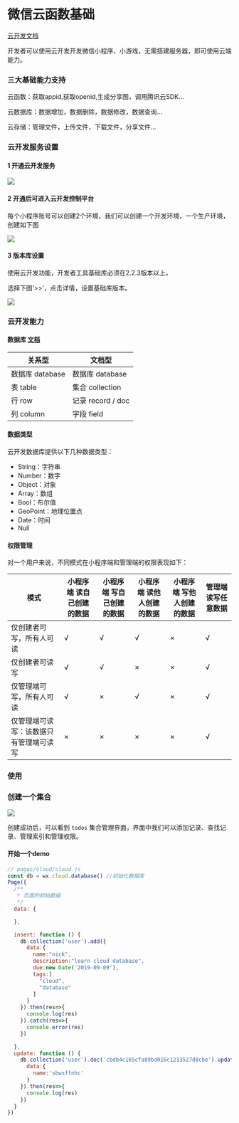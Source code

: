 # 微信云函数基础

[云开发文档](<https://developers.weixin.qq.com/miniprogram/dev/wxcloud/basis/getting-started.html> )

开发者可以使用云开发开发微信小程序、小游戏，无需搭建服务器，即可使用云端能力。



### 三大基础能力支持

云函数：获取appid,获取openid,生成分享图，调用腾讯云SDK...

云数据库：数据增加，数据删除，数据修改，数据查询...

云存储：管理文件，上传文件，下载文件，分享文件...



### 云开发服务设置

#### 1 开通云开发服务

![](https://user-gold-cdn.xitu.io/2019/6/7/16b321e7b77df0ab?w=478&h=167&f=png&s=18098)





#### 2 开通后可进入云开发控制平台

每个小程序账号可以创建2个环境，我们可以创建一个开发环境，一个生产环境，创建如下图

![](https://user-gold-cdn.xitu.io/2019/6/7/16b322174b93a648?w=1195&h=477&f=png&s=46351)



#### 3 版本库设置 

使用云开发功能，开发者工具基础库必须在2.2.3版本以上，

选择下图‘>>’，点击详情，设置基础库版本。

![](https://user-gold-cdn.xitu.io/2019/6/7/16b3223e0dcf6e2a?w=412&h=815&f=png&s=53833)



### 云开发能力

#### 数据库 [文档](<https://developers.weixin.qq.com/miniprogram/dev/wxcloud/basis/capabilities.html#%E6%95%B0%E6%8D%AE%E5%BA%93> )

| 关系型          | 文档型            |
| --------------- | ----------------- |
| 数据库 database | 数据库 database   |
| 表 table        | 集合 collection   |
| 行 row          | 记录 record / doc |
| 列 column       | 字段 field        |

#### 数据类型

云开发数据库提供以下几种数据类型：

- String：字符串
- Number：数字
- Object：对象
- Array：数组
- Bool：布尔值
- GeoPoint：地理位置点
- Date：时间
- Null



#### 权限管理 

对一个用户来说，不同模式在小程序端和管理端的权限表现如下：

 

| 模式                                   | 小程序端 读自己创建的数据 | 小程序端 写自己创建的数据 | 小程序端 读他人创建的数据 | 小程序端 写他人创建的数据 | 管理端 读写任意数据 |
| -------------------------------------- | ------------------------- | ------------------------- | ------------------------- | ------------------------- | ------------------- |
| 仅创建者可写，所有人可读               | √                         | √                         | √                         | ×                         | √                   |
| 仅创建者可读写                         | √                         | √                         | ×                         | ×                         | √                   |
| 仅管理端可写，所有人可读               | √                         | ×                         | √                         | ×                         | √                   |
| 仅管理端可读写：该数据只有管理端可读写 | ×                         | ×                         | ×                         | ×                         | √                   |



### 使用

### 创建一个集合

![](https://user-gold-cdn.xitu.io/2019/6/7/16b3231059ac1647?w=891&h=331&f=png&s=36374)

创建成功后，可以看到 `todos` 集合管理界面，界面中我们可以添加记录、查找记录、管理索引和管理权限。

 

#### 开始一个demo
```javascript
// pages/cloud/cloud.js
const db = wx.cloud.database() //初始化数据库
Page({
  /**
   * 页面的初始数据
   */
  data: {

  },

  insert: function () {
    db.collection('user').add({
      data:{
        name:"nick",
        description:"learn cloud database",
        due:new Date('2019-09-09'),
        tags:[
          "cloud",
          "database"
        ]
      }
    }).then(res=>{
      console.log(res)
    }).catch(res=>{
      console.error(res)
    })

  },
  update: function () {
    db.collection('user').doc('cbdb4c165cfa89bd016c1213527d8cbe').update({
      data:{
        name:'sbwxffnhc'
      }
    }).then(res=>{
      console.log(res)
    })
  }
})
```










